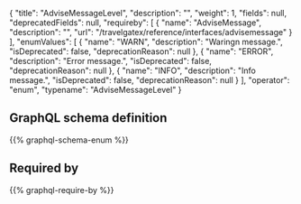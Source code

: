 {
  "title": "AdviseMessageLevel",
  "description": "",
  "weight": 1,
  "fields": null,
  "deprecatedFields": null,
  "requireby": [
    {
      "name": "AdviseMessage",
      "description": "",
      "url": "/travelgatex/reference/interfaces/advisemessage"
    }
  ],
  "enumValues": [
    {
      "name": "WARN",
      "description": "Waringn message.",
      "isDeprecated": false,
      "deprecationReason": null
    },
    {
      "name": "ERROR",
      "description": "Error message.",
      "isDeprecated": false,
      "deprecationReason": null
    },
    {
      "name": "INFO",
      "description": "Info message.",
      "isDeprecated": false,
      "deprecationReason": null
    }
  ],
  "operator": "enum",
  "typename": "AdviseMessageLevel"
}
## GraphQL schema definition

{{% graphql-schema-enum %}}

## Required by

{{% graphql-require-by %}}
